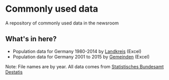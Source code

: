 # Commonly used data
A repository of commonly used data in the newsroom 

## What's in here? 


* Population data for Germany 1980-2014 by [Landkreis](https://github.com/correctiv/commonly-used-data/tree/master/landkreis) (Excel)
* Population data for Germany 2001 to 2015 by [Gemeinden](https://github.com/correctiv/commonly-used-data/tree/master/gemeinden) (Excel)

Note: File names are by year. All data comes from [Statistisches Bundesamt Destatis](https://www.destatis.de)